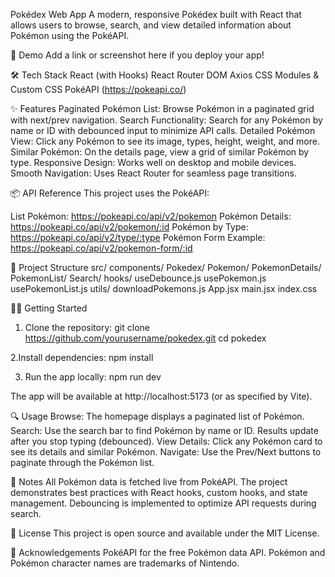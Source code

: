 Pokédex Web App
A modern, responsive Pokédex built with React that allows users to browse, search, and view detailed information about Pokémon using the PokéAPI.

🚀 Demo
Add a link or screenshot here if you deploy your app!

🛠️ Tech Stack
React (with Hooks)
React Router DOM
Axios
CSS Modules & Custom CSS
PokéAPI (https://pokeapi.co/)

✨ Features
Paginated Pokémon List: Browse Pokémon in a paginated grid with next/prev navigation.
Search Functionality: Search for any Pokémon by name or ID with debounced input to minimize API calls.
Detailed Pokémon View: Click any Pokémon to see its image, types, height, weight, and more.
Similar Pokémon: On the details page, view a grid of similar Pokémon by type.
Responsive Design: Works well on desktop and mobile devices.
Smooth Navigation: Uses React Router for seamless page transitions.

📦 API Reference
This project uses the PokéAPI:

List Pokémon: https://pokeapi.co/api/v2/pokemon
Pokémon Details: https://pokeapi.co/api/v2/pokemon/:id
Pokémon by Type: https://pokeapi.co/api/v2/type/:type
Pokémon Form Example: https://pokeapi.co/api/v2/pokemon-form/:id

📁 Project Structure
src/
  components/
    Pokedex/
    Pokemon/
    PokemonDetails/
    PokemonList/
    Search/
  hooks/
    useDebounce.js
    usePokemon.js
    usePokemonList.js
  utils/
    downloadPokemons.js
  App.jsx
  main.jsx
  index.css

🧑‍💻 Getting Started
1. Clone the repository:
git clone https://github.com/yourusername/pokedex.git
cd pokedex

2.Install dependencies:
npm install

3. Run the app locally:
npm run dev

The app will be available at http://localhost:5173 (or as specified by Vite).

🔍 Usage
Browse: The homepage displays a paginated list of Pokémon.
Search: Use the search bar to find Pokémon by name or ID. Results update after you stop typing (debounced).
View Details: Click any Pokémon card to see its details and similar Pokémon.
Navigate: Use the Prev/Next buttons to paginate through the Pokémon list.

📝 Notes
All Pokémon data is fetched live from PokéAPI.
The project demonstrates best practices with React hooks, custom hooks, and state management.
Debouncing is implemented to optimize API requests during search.

📄 License
This project is open source and available under the MIT License.

🙏 Acknowledgements
PokéAPI for the free Pokémon data API.
Pokémon and Pokémon character names are trademarks of Nintendo.
